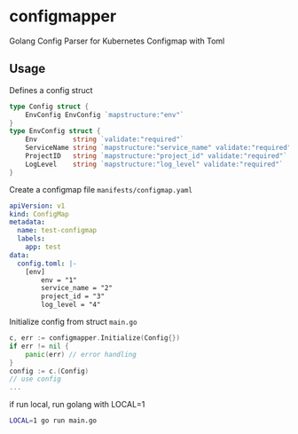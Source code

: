 # configmapper

Golang Config Parser for Kubernetes Configmap with Toml


## Usage

Defines a config struct
```go
type Config struct {
    EnvConfig EnvConfig `mapstructure:"env"`
}
type EnvConfig struct {
    Env         string `validate:"required"`
    ServiceName string `mapstructure:"service_name" validate:"required"`
    ProjectID   string `mapstructure:"project_id" validate:"required"`
    LogLevel    string `mapstructure:"log_level" validate:"required"`
}
```

Create a configmap file
`manifests/configmap.yaml`
```yaml
apiVersion: v1
kind: ConfigMap
metadata:
  name: test-configmap
  labels:
    app: test
data:
  config.toml: |-
    [env]
        env = "1"
        service_name = "2"
        project_id = "3"
        log_level = "4"
```

Initialize config from struct
`main.go`
```go
c, err := configmapper.Initialize(Config{})
if err != nil {
    panic(err) // error handling
}
config := c.(Config)
// use config
...

```

if run local, run golang with LOCAL=1
```sh
LOCAL=1 go run main.go
```
